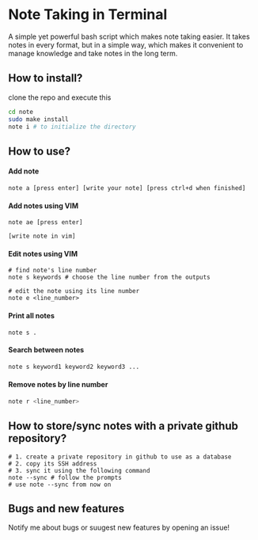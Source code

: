 # Note Taking in Terminal

A simple yet powerful bash script which makes note taking easier. It takes notes in every format, but in a simple way, which makes it convenient to manage knowledge and take notes in the long term.

## How to install?

clone the repo and execute this

```bash
cd note
sudo make install
note i # to initialize the directory
```

## How to use?

#### Add note
```
note a [press enter] [write your note] [press ctrl+d when finished]
```

#### Add notes using VIM
```
note ae [press enter]

[write note in vim]
```

#### Edit notes using VIM
```
# find note's line number
note s keywords # choose the line number from the outputs

# edit the note using its line number
note e <line_number>
```

#### Print all notes
```
note s .
```

#### Search between notes

```bash
note s keyword1 keyword2 keyword3 ...
```

#### Remove notes by line number
```bash
note r <line_number>
```

## How to store/sync notes with a private github repository?
```
# 1. create a private repository in github to use as a database
# 2. copy its SSH address
# 3. sync it using the following command 
note --sync # follow the prompts
# use note --sync from now on
```

## Bugs and new features

Notify me about bugs or suugest new features by opening an issue!
